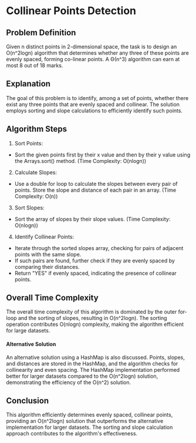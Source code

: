 # Collinear Points Detection

## Problem Definition
Given n distinct points in 2-dimensional space, the task is to design an O(n^2logn) algorithm that determines 
whether any three of these points are evenly spaced, forming co-linear points. A Θ(n^3) algorithm can earn at 
most 8 out of 18 marks.

## Explanation
The goal of this problem is to identify, among a set of points, whether there exist any three points that are 
evenly spaced and collinear. The solution employs sorting and slope calculations to efficiently identify such points.

## Algorithm Steps
1. Sort Points:
* Sort the given points first by their x value and then by their y value using the Arrays.sort() method. (Time Complexity: O(nlogn))

2. Calculate Slopes:
* Use a double for loop to calculate the slopes between every pair of points. Store the slope and distance of each pair in an array. (Time Complexity: O(n))

3. Sort Slopes:
* Sort the array of slopes by their slope values. (Time Complexity: O(nlogn))

4. Identify Collinear Points:
* Iterate through the sorted slopes array, checking for pairs of adjacent points with the same slope.
* If such pairs are found, further check if they are evenly spaced by comparing their distances.
* Return "YES" if evenly spaced, indicating the presence of collinear points.

## Overall Time Complexity
The overall time complexity of this algorithm is dominated by the outer for-loop and the sorting of slopes, resulting in O(n^2logn). The sorting operation contributes O(nlogn) complexity, making the algorithm efficient for large datasets.

#### Alternative Solution
An alternative solution using a HashMap is also discussed. Points, slopes, and distances are stored in the HashMap, and the algorithm checks for collinearity and even spacing. The HashMap implementation performed better for larger datasets compared to the O(n^2logn) solution, demonstrating the efficiency of the O(n^2) solution.

## Conclusion
This algorithm efficiently determines evenly spaced, collinear points, providing an O(n^2logn) solution that outperforms the alternative implementation for larger datasets. The sorting and slope calculation approach contributes to the algorithm's effectiveness.
